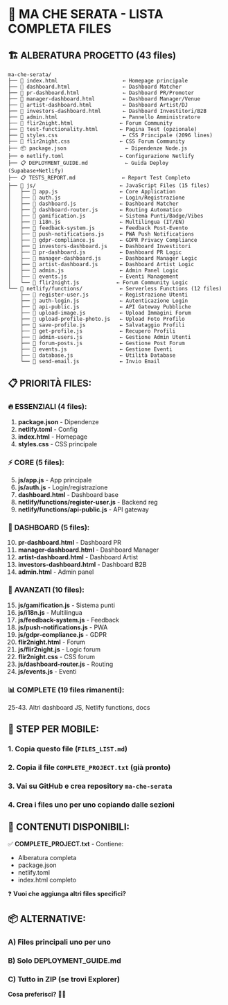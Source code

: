 # 📁 **MA CHE SERATA - LISTA COMPLETA FILES**

## 🏗️ **ALBERATURA PROGETTO (43 files)**

```
ma-che-serata/
├── 📄 index.html                     ← Homepage principale
├── 📄 dashboard.html                 ← Dashboard Matcher
├── 📄 pr-dashboard.html              ← Dashboard PR/Promoter
├── 📄 manager-dashboard.html         ← Dashboard Manager/Venue
├── 📄 artist-dashboard.html          ← Dashboard Artist/DJ
├── 📄 investors-dashboard.html       ← Dashboard Investitori/B2B
├── 📄 admin.html                     ← Pannello Amministratore
├── 📄 flir2night.html               ← Forum Community
├── 📄 test-functionality.html       ← Pagina Test (opzionale)
├── 🎨 styles.css                     ← CSS Principale (2096 lines)
├── 🎨 flir2night.css                ← CSS Forum Community
├── 📦 package.json                   ← Dipendenze Node.js
├── ⚙️ netlify.toml                  ← Configurazione Netlify
├── 📋 DEPLOYMENT_GUIDE.md            ← Guida Deploy (Supabase+Netlify)
├── 📋 TESTS_REPORT.md               ← Report Test Completo
├── 📁 js/                           ← JavaScript Files (15 files)
│   ├── 📄 app.js                    ← Core Application
│   ├── 📄 auth.js                   ← Login/Registrazione
│   ├── 📄 dashboard.js              ← Dashboard Matcher
│   ├── 📄 dashboard-router.js       ← Routing Automatico
│   ├── 📄 gamification.js           ← Sistema Punti/Badge/Vibes
│   ├── 📄 i18n.js                   ← Multilingua (IT/EN)
│   ├── 📄 feedback-system.js        ← Feedback Post-Evento
│   ├── 📄 push-notifications.js     ← PWA Push Notifications
│   ├── 📄 gdpr-compliance.js        ← GDPR Privacy Compliance
│   ├── 📄 investors-dashboard.js    ← Dashboard Investitori
│   ├── 📄 pr-dashboard.js           ← Dashboard PR Logic
│   ├── 📄 manager-dashboard.js      ← Dashboard Manager Logic
│   ├── 📄 artist-dashboard.js       ← Dashboard Artist Logic
│   ├── 📄 admin.js                  ← Admin Panel Logic
│   ├── 📄 events.js                 ← Eventi Management
│   └── 📄 flir2night.js            ← Forum Community Logic
└── 📁 netlify/functions/            ← Serverless Functions (12 files)
    ├── 📄 register-user.js          ← Registrazione Utenti
    ├── 📄 auth-login.js             ← Autenticazione Login
    ├── 📄 api-public.js             ← API Gateway Pubbliche
    ├── 📄 upload-image.js           ← Upload Immagini Forum
    ├── 📄 upload-profile-photo.js   ← Upload Foto Profilo
    ├── 📄 save-profile.js           ← Salvataggio Profili
    ├── 📄 get-profile.js            ← Recupero Profili
    ├── 📄 admin-users.js            ← Gestione Admin Utenti
    ├── 📄 forum-posts.js            ← Gestione Post Forum
    ├── 📄 events.js                 ← Gestione Eventi
    ├── 📄 database.js               ← Utilità Database
    └── 📄 send-email.js             ← Invio Email
```

## 📋 **PRIORITÀ FILES:**

### 🔥 **ESSENZIALI (4 files):**
1. **package.json** - Dipendenze
2. **netlify.toml** - Config 
3. **index.html** - Homepage
4. **styles.css** - CSS principale

### ⚡ **CORE (5 files):**
5. **js/app.js** - App principale
6. **js/auth.js** - Login/registrazione
7. **dashboard.html** - Dashboard base
8. **netlify/functions/register-user.js** - Backend reg
9. **netlify/functions/api-public.js** - API gateway

### 🎯 **DASHBOARD (5 files):**
10. **pr-dashboard.html** - Dashboard PR
11. **manager-dashboard.html** - Dashboard Manager
12. **artist-dashboard.html** - Dashboard Artist
13. **investors-dashboard.html** - Dashboard B2B
14. **admin.html** - Admin panel

### 🔧 **AVANZATI (10 files):**
15. **js/gamification.js** - Sistema punti
16. **js/i18n.js** - Multilingua
17. **js/feedback-system.js** - Feedback
18. **js/push-notifications.js** - PWA
19. **js/gdpr-compliance.js** - GDPR
20. **flir2night.html** - Forum
21. **js/flir2night.js** - Logic forum
22. **flir2night.css** - CSS forum
23. **js/dashboard-router.js** - Routing
24. **js/events.js** - Eventi

### 📊 **COMPLETE (19 files rimanenti):**
25-43. Altri dashboard JS, Netlify functions, docs

## 📱 **STEP PER MOBILE:**

### **1. Copia questo file** (`FILES_LIST.md`)
### **2. Copia il file** `COMPLETE_PROJECT.txt` (già pronto)
### **3. Vai su GitHub** e crea repository `ma-che-serata`
### **4. Crea i files** uno per uno copiando dalle sezioni

## 🎯 **CONTENUTI DISPONIBILI:**

✅ **COMPLETE_PROJECT.txt** - Contiene:
- Alberatura completa
- package.json
- netlify.toml  
- index.html completo

❓ **Vuoi che aggiunga altri files specifici?**

## 📦 **ALTERNATIVE:**

### A) **Files principali uno per uno**
### B) **Solo DEPLOYMENT_GUIDE.md**
### C) **Tutto in ZIP (se trovi Explorer)**

**Cosa preferisci?** 📱✨